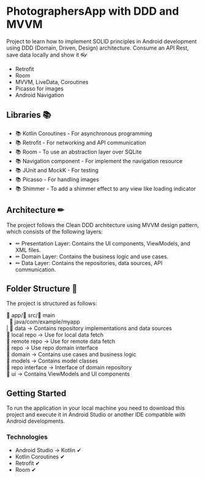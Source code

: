 # PhotographersApp with DDD and MVVM

Project to learn how to implement SOLID principles in Android development using DDD (Domain, Driven, Design) architecture. Consume an API Rest, save data locally and show it 👓

* Retrofit
* Room
* MVVM, LiveData, Coroutines
* Picasso for images
* Android Navigation


## Libraries 📚

* 📚 Kotlin Coroutines - For asynchronous programming
* 📚 Retrofit - For networking and API communication
* 📚 Room - To use an abstraction layer over SQLite
* 📚 Navigation component - For implement the navigation resource
* 📚 JUnit and MockK - For testing
* 📚 Picasso - For handling images
* 📚 Shimmer - To add a shimmer effect to any view like loading indicator


## Architecture ✏
The project follows the Clean DDD architecture using MVVM design pattern, which consists of the following layers:

* ✏ Presentation Layer: Contains the UI components, ViewModels, and XML files.
* ✏ Domain Layer: Contains the business logic and use cases.
* ✏ Data Layer: Contains the repositories, data sources, API communication.


## Folder Structure 📁
The project is structured as follows:

 📁 app/📁 src/📁 main  
 &nbsp;&nbsp;📁 java/com/example/myapp  
|      📁 data -> Contains repository implementations and data sources  
           📁 local repo -> Use for local data fetch  
           📁 remote repo -> Use for remote data fetch  
           📁 repo -> Use repo domain interface  
       📁 domain -> Contains use cases and business logic  
           📁 models -> Contains model classes  
           📁 repo interface -> Interface of domain repository  
       📁 ui -> Contains ViewModels and UI components  

## Getting Started

To run the application in your local machine you need to download this project and execute it in Android Studio or another IDE compatible with Android developments.

### Technologies

* Android Studio → Kotlin ✔
* Kotlin Coroutines ✔
* Retrofit ✔
* Room ✔

